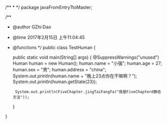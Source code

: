 /**
 * 
 */
package javaFromEntryTtoMaster;

/**
 * @author GZhi·Dao
 * @time 2017年2月15日 上午11:04:45
 * @functions
 */
public class TestHuman {

	public static void main(String[] args) {
		@SuppressWarnings("unused")
		Human human = new Human();
		human.name = "小强";
		human.age = 27;
		human.sex = "男";
		human.address = "china";
		System.out.println(human.name + "晚上23点你在干嘛啊？");
		System.out.println(human.getState(23));

		System.out.println(FiveChapter.jingTaiFangFa("我是FiveChapterd静态方法"));

	}

}
